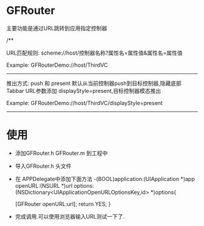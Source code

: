 # GFRouter

主要功能是通过URL跳转到应用指定控制器

/**
 
 URL匹配规则:  scheme://host/控制器名称?属性名=属性值&属性名=属性值
 
 Example:
 GFRouterDemo://host/ThirdVC
 
 ------------------------------------------------------------
 
 推出方式: push 和 present
 默认从当前控制器push到目标控制器,隐藏底部Tabbar
 URL参数添加 displayStyle=present,目标控制器模态推出
 
 Example:
 GFRouterDemo://host/ThirdVC/displayStyle=present
 
 ------------------------------------------------------------
 
 
 # 使用

 - 添加GFRouter.h GFRouter.m 到工程中
 - 导入GFRouter.h 头文件
 - 在 APPDelegate中添加下面方法
   -(BOOL)application:(UIApplication *)app openURL:(NSURL *)url options:(NSDictionary<UIApplicationOpenURLOptionsKey,id> *)options{
    
    [GFRouter openURL:url];
      return YES;
   }
 - 完成调用.可以使用浏览器输入URL测试一下了.

